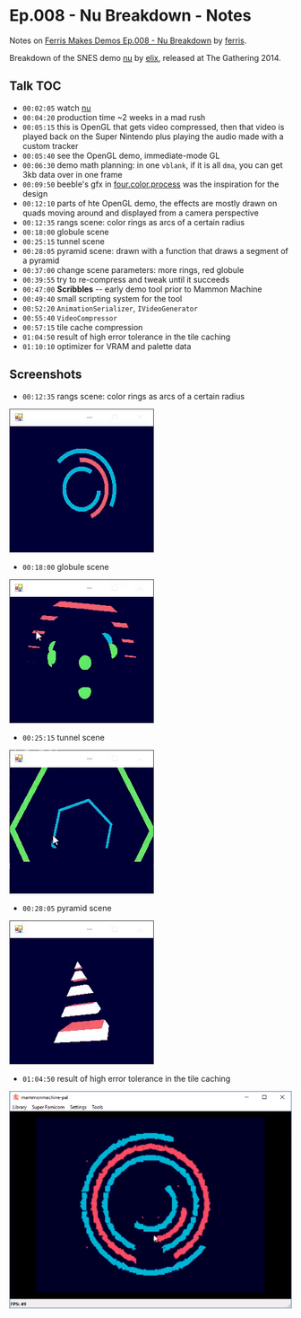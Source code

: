 # Ep.008 - Nu Breakdown - Notes

Notes on [Ferris Makes Demos Ep.008 - Nu Breakdown][talk] by [ferris](https://github.com/yupferris).

Breakdown of the SNES demo [nu] by [elix], released at The Gathering 2014.

[nu]: http://www.pouet.net/prod.php?which=62927

[elix]: http://www.pouet.net/groups.php?which=12309

[talk]: https://www.youtube.com/watch?v=VyRdb8A8HWo

## Talk TOC

- `00:02:05` watch [nu]
- `00:04:20` production time ~2 weeks in a mad rush
- `00:05:15` this is OpenGL that gets video compressed, then that video is played back on the Super Nintendo plus playing the audio made with a custom tracker
- `00:05:40` see the OpenGL demo, immediate-mode GL
- `00:06:30` demo math planning: in one `vblank`, if it is all `dma`, you can get 3kb data over in one frame
- `00:09:50` beeble's gfx in [four.color.process][four-color] was the inspiration for the design
- `00:12:10` parts of hte OpenGL demo, the effects are mostly drawn on quads moving around and displayed from a camera perspective
- `00:12:35` rangs scene: color rings as arcs of a certain radius
- `00:18:00` globule scene
- `00:25:15` tunnel scene
- `00:28:05` pyramid scene: drawn with a function that draws a segment of a pyramid
- `00:37:00` change scene parameters: more rings, red globule
- `00:39:55` try to re-compress and tweak until it succeeds
- `00:47:00` **Scribbles** -- early demo tool prior to Mammon Machine
- `00:49:40` small scripting system for the tool
- `00:52:20` `AnimationSerializer`, `IVideoGenerator`
- `00:55:40` `VideoCompressor`
- `00:57:15` tile cache compression
- `01:04:50` result of high error tolerance in the tile caching
- `01:10:10` optimizer for VRAM and palette data

[four-color]: https://vimeo.com/46837620

## Screenshots

- `00:12:35` rangs scene: color rings as arcs of a certain radius

![rangs](./assets/ep008/rangs.png)

- `00:18:00` globule scene

![globule](./assets/ep008/globule.png)

- `00:25:15` tunnel scene

![tunnel](./assets/ep008/tunnel.png)

- `00:28:05` pyramid scene

![pyramid](./assets/ep008/pyramid.png)

- `01:04:50` result of high error tolerance in the tile caching

![tolerance](./assets/ep008/error-tolerance.png)
